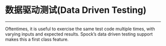 

# 数据驱动测试(Data Driven Testing)
---

Oftentimes, it is useful to exercise the same test code multiple times, with varying inputs and expected results. Spock’s data driven testing support makes this a first class feature.
